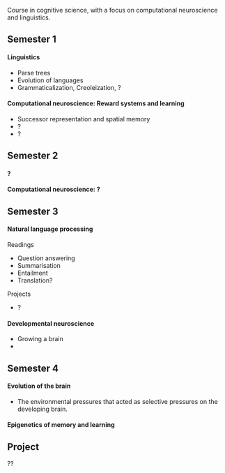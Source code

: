 Course in cognitive science, with a focus on computational neuroscience and linguistics.

## Semester 1

#### Linguistics

* Parse trees
* Evolution of languages
* Grammaticalization, Creoleization, ?

#### Computational neuroscience: Reward systems and learning

* Successor representation and spatial memory
* ?
* ?

## Semester 2


#### ?

#### Computational neuroscience: ?


## Semester 3

#### Natural language processing

Readings

* Question answering
* Summarisation
* Entailment
* Translation?

Projects

* ?


#### Developmental neuroscience

* Growing a brain
* 


## Semester 4

#### Evolution of the brain

* The environmental pressures that acted as selective pressures on the developing brain.

#### Epigenetics of memory and learning


## Project

??
